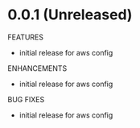 # 0.0.1 (Unreleased)

FEATURES

- initial release for aws config

ENHANCEMENTS

- initial release for aws config

BUG FIXES

- initial release for aws config
